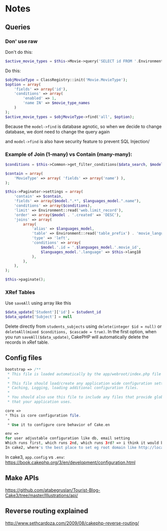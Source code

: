 # Notes

## Queries

### Don' use raw

Don't do this:

```php
$active_movie_types = $this->Movie->query('SELECT id FROM '.Environment::read('database.prefix').'movie_types WHERE enabled = 1 AND `name` IN (\''.implode("','",$movie_type_names).'\')');
```

Do this:

```php
$objMovieType = ClassRegistry::init('Movie.MovieType');
$option = array(
	'fields' => array('id'),
	'conditions' => array(
		'enabled' => 1,
		'name IN' => $movie_type_names
	)
);
$active_movie_types = $objMovieType->find('all', $option);
```

Because the `model->find` is database agnotic, so when we decide to change database, we dont need to change the query again

and `model->find` is also have security feature to prevent SQL Injection/

### Example of Join (1-many) vs Contain (many-many):

```php
$conditions = $this->Common->get_filter_conditions($data_search, $model, $languages_model, $this->filter);

$contain = array(
    'MovieType' => array( 'fields' => array('name') ),
);

$this->Paginator->settings = array(
	'contain' => $contain,
	'fields' => array($model.".*", $languages_model.".name"),
	'conditions' => array($conditions),
    'limit' => Environment::read('web.limit_record'),
	'order' => array($model . '.created' => 'DESC'),
	'joins' => array(
		array(
			'alias' => $languages_model,
			'table' => Environment::read('table_prefix') . 'movie_languages',
			'type' => 'left',
			'conditions' => array(
				$model.'.id = '.$languages_model.'.movie_id',
				$languages_model.'.language' => $this->lang18
			),
		),
	),
);

$this->paginate();
```

### XRef Tables

Use `saveAll` using array like this
```php
$data_update['Student']['id'] = $student_id
$data_update['Subject'] = null
```

Delete directly from `students_subjects` using `delete(integer $id = null)` or `deleteAll(mixed $conditions, $cascade = true)`. In the first option, when you run `saveAll($data_update)`, CakePHP will automatically delete the records in xRef table.

## Config files

```php
bootstrap => /**
 * This file is loaded automatically by the app/webroot/index.php file after core.php
 *
 * This file should load/create any application wide configuration settings, such as
 * Caching, Logging, loading additional configuration files.
 *
 * You should also use this file to include any files that provide global functions/constants
 * that your application uses.
```

```php
core =>
* This is core configuration file.
 *
 * Use it to configure core behavior of Cake.en
```

```php
env =>
for user adjustable configuration like db, email setting
Which runs first, which runs 2nd, which runs 3rd? => i think it would be core, bootstrap, and then env
In cake2, where's the best place to set eg root domain like http://localhost/tourist/ => env
```

In cake3, `app.config` vs `.env`: https://book.cakephp.org/3/en/development/configuration.html

## Make APIs

https://github.com/atabegruslan/Tourist-Blog-Cake3/tree/master/Illustrations/api/

## Reverse routing explained

http://www.sethcardoza.com/2009/08/cakephp-reverse-routing/
